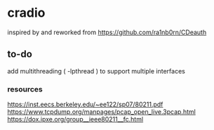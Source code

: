 # cradio
inspired by and reworked from https://github.com/ra1nb0rn/CDeauth

## to-do
add multithreading ( -lpthread ) to support multiple interfaces


### resources
https://inst.eecs.berkeley.edu/~ee122/sp07/80211.pdf
https://www.tcpdump.org/manpages/pcap_open_live.3pcap.html
https://dox.ipxe.org/group__ieee80211__fc.html

